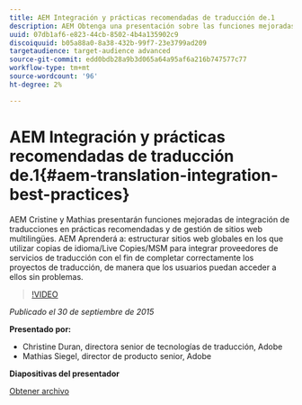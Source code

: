 ```yaml
---
title: AEM Integración y prácticas recomendadas de traducción de.1
description: AEM Obtenga una presentación sobre las funciones mejoradas de integración de traducciones en el trabajo de traducción en el trabajo de. Conozca las prácticas recomendadas para administrar sitios web multilingües.
uuid: 07db1af6-e823-44cb-8502-4b4a135902c9
discoiquuid: b05a88a0-8a38-432b-99f7-23e3799ad209
targetaudience: target-audience advanced
source-git-commit: edd0bdb28a9b3d065a64a95af6a216b747577c77
workflow-type: tm+mt
source-wordcount: '96'
ht-degree: 2%

---
```


# AEM Integración y prácticas recomendadas de traducción de.1{#aem-translation-integration-best-practices}

AEM Cristine y Mathias presentarán funciones mejoradas de integración de traducciones en prácticas recomendadas y de gestión de sitios web multilingües. AEM Aprenderá a: estructurar sitios web globales en los que utilizar copias de idioma/Live Copies/MSM para integrar proveedores de servicios de traducción con el fin de completar correctamente los proyectos de traducción, de manera que los usuarios puedan acceder a ellos sin problemas.

>[!VIDEO](https://video.tv.adobe.com/v/19371/?quality=9)

*Publicado el 30 de septiembre de 2015*

**Presentado por:**

* Christine Duran, directora senior de tecnologías de traducción, Adobe
* Mathias Siegel, director de producto senior, Adobe

**Diapositivas del presentador**

[Obtener archivo](assets/09302015-aem-gems-translation-integration-and-best-practices.pdf)

<!--
[Get back to the Overview](https://helpx.adobe.com/experience-manager/kt/eseminars/gems/aem-index.html)
-->
